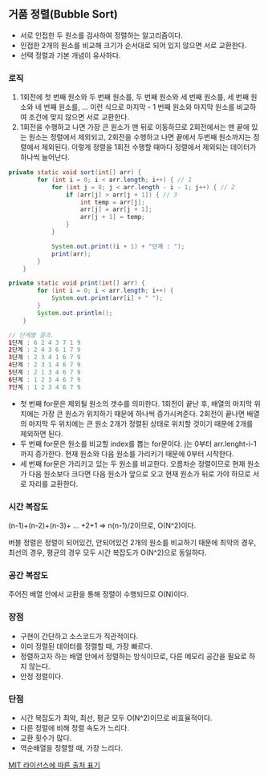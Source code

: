 ## 거품 정렬(Bubble Sort)

- 서로 인접한 두 원소를 검사하여 정렬하는 알고리즘이다.
- 인접한 2개의 원소를 비교해 크기가 순서대로 되어 있지 않으면 서로 교환한다.
- 선택 정렬과 기본 개념이 유사하다.



### 로직

1. 1회전에 첫 번째 원소와 두 번째 원소를, 두 번째 원소와 세 번째 원소를, 세 번째 원소와 네 번째 원소를, ... 이런 식으로 마지막 - 1 번째 원소와 마지막 원소를 비교하여 조건에 맞지 않으면 서로 교환한다.
2. 1회전을 수행하고 나면 가장 큰 원소가 맨 뒤로 이동하므로 2회전에서는 맨 끝에 있는 원소는 정렬에서 제외되고, 2회전을 수행하고 나면 끝에서 두번째 원소까지는 정렬에서 제외된다. 이렇게 정렬을 1회전 수행할 때마다 정렬에서 제외되는 데이터가 하나씩 늘어난다.



```java
private static void sort(int[] arr) {
        for (int i = 0; i < arr.length; i++) { // 1
            for (int j = 0; j < arr.length - i - 1; j++) { // 2
                if (arr[j] > arr[j + 1]) { // 3
                    int temp = arr[j];
                    arr[j] = arr[j + 1];
                    arr[j + 1] = temp;
                }
            }

            System.out.print((i + 1) + "단계 : ");
            print(arr);
        }
    }

private static void print(int[] arr) {
        for (int i = 0; i < arr.length; i++) {
            System.out.print(arr[i] + " ");
        }
        System.out.println();
    }

// 단계별 결과.
1단계 : 6 2 4 3 7 1 9 
2단계 : 2 4 3 6 1 7 9 
3단계 : 2 3 4 1 6 7 9 
4단계 : 2 3 1 4 6 7 9 
5단계 : 2 1 3 4 6 7 9 
6단계 : 1 2 3 4 6 7 9 
7단계 : 1 2 3 4 6 7 9 
```

- 첫 번째 for문은 제외될 원소의 갯수를 의미한다. 1회전이 끝난 후, 배열의 마지막 위치에는 가장 큰 원소가 위치하기 때문에 하나씩 증가시켜준다. 2회전이 끝나면 배열의 마지막 두 위치에는 큰 원소 2개가 정렬된 상태로 위치할 것이기 때문에 2개를 제외하면 된다.
- 두 번째 for문은 원소를 비교할 index를 뽑는 for문이다. j는 0부터 arr.lenght-i-1까지 증가한다. 현재 원소와 다음 원소를 가리키기 때문에 0부터 시작한다.
- 세 번째 for문은 가리키고 있는 두 원소를 비교한다. 오름차순 정렬이므로 현재 원소가 다음 원소보다 크다면 다음 원소가 앞으로 오고 현재 원소가 뒤로 가야 하므로 서로 자리를 교환한다.



### 시간 복잡도

(n-1)+(n-2)+(n-3)+ ... +2+1 => n(n-1)/2이므로, O(N^2)이다. 

버블 정렬은 정렬이 되어있건, 안되어있건 2개의 원소를 비교하기 때문에 최악의 경우, 최선의 경우, 평균의 경우 모두 시간 복잡도가 O(N^2)으로 동일하다.



### 공간 복잡도

주어진 배열 안에서 교환을 통해 정렬이 수행되므로 O(N)이다.





### 장점

- 구현이 간단하고 소스코드가 직관적이다.
- 이미 정렬된 데이터를 정렬할 때, 가장 빠르다.
- 정렬하고자 하는 배열 안에서 정렬하는 방식이므로, 다른 메모리 공간을 필요로 하지 않는다.
- 안정 정렬이다.



### 단점

- 시간 복잡도가 최악, 최선, 평균 모두 O(N^2)이므로 비효율적이다.
- 다른 정렬에 비해 정렬 속도가 느리다.
- 교환 횟수가 많다.
- 역순배열을 정렬할 때, 가장 느리다.

[MIT 라이선스에 따른 출처 표기](https://github.com/WooVictory/Ready-For-Tech-Interview)
